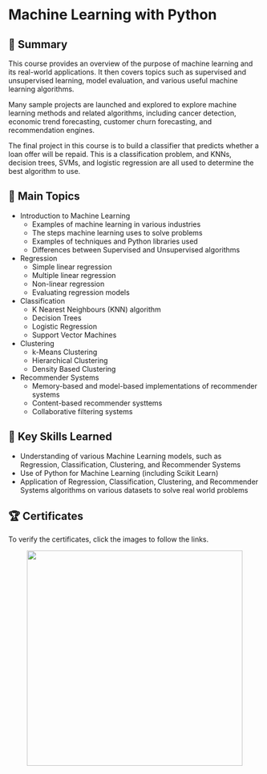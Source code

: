# Machine Learning with Python

## 📄 Summary 
This course provides an overview of the purpose of machine learning and its real-world applications. It then covers topics such as supervised and unsupervised learning, model evaluation, and various useful machine learning algorithms.

Many sample projects are launched and explored to explore machine learning methods and related algorithms, including cancer detection, economic trend forecasting, customer churn forecasting, and recommendation engines.

The final project in this course is to build a classifier that predicts whether a loan offer will be repaid. This is a classification problem, and KNNs, decision trees, SVMs, and logistic regression are all used to determine the best algorithm to use.

## 📑 Main Topics 
- Introduction to Machine Learning
  - Examples of machine learning in various industries
  - The steps machine learning uses to solve problems
  - Examples of techniques and Python libraries used 
  - Differences between Supervised and Unsupervised algorithms
- Regression
  - Simple linear regression
  - Multiple linear regression
  - Non-linear regression
  - Evaluating regression models
- Classification
  - K Nearest Neighbours (KNN) algorithm
  - Decision Trees
  - Logistic Regression
  - Support Vector Machines
- Clustering
  - k-Means Clustering
  - Hierarchical Clustering
  - Density Based Clustering
- Recommender Systems
  - Memory-based and model-based implementations of recommender systems
  - Content-based recommender systtems
  - Collaborative filtering systems

## 🔑 Key Skills Learned 
- Understanding of various Machine Learning models, such as Regression, Classification, Clustering, and Recommender Systems
- Use of Python for Machine Learning (including Scikit Learn)
- Application of Regression, Classification, Clustering, and Recommender Systems algorithms on various datasets to solve real world problems

## 🏆 Certificates 
To verify the certificates, click the images to follow the links.

<p align="middle">
  <a href="https://coursera.org/share/6ba78dd4a73f75ebb0dd1d3de92f88ce"><img src="https://user-images.githubusercontent.com/69879612/202907166-3fd829a6-29ce-4af8-b797-6d3fb8b00e86.png" height="430"></a>
  
</p>
